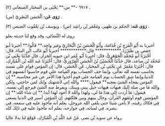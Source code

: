 ٦٩١٧ -** س:** يَحْيَى بن المختار الصنعاني (٢) .

**رَوَى عَن:** الْحَسَن البَصْرِيّ (س) .

**رَوَى عَنه:** الحكم بن طهير، ومَعْمَر بْن راشِد (س) ، ويوسف بْن يَعْقُوب الضبعي (٣) .

روى له النَّسَائي، وقد وقع لنا حديثه بعلو.

أخبرنا به أَبُو الْفَرَجِ بْنِ قُدَامَةَ، وأَبُو الْحَسَنِ بْنُ الْبُخَارِيّ وغير واحد،** قَالُوا:** أخبرنا أبو حفص بن طَبَرْزَذَ،************ قال:************ أخبرنا أَبُو غالب ابْن البناء، قال: أَخْبَرَنَا أبو مُحَمَّد الْجَوْهَرِيُّ، قال: أخبرنا أَبُو عُمَر ابن حيويه الخزاز، قال حَدَّثَنَا يَحْيَى بْن مُحَمَّد بْن صاعد، قال حَدَّثَنَا الْحُسَيْنُ بْنُ الْحَسَنِ الْمَرْوَزِيُّ، قال: أَخْبَرَنَا عَبد الله بْن الْمُبَارِكِ، قال: أَخْبَرَنَا مَعْمَرٌ عَنِ يَحْيَى بْن المختار، عَنِ الْحَسَن، قال: إن المؤمن قوام على نفسه يحاسب نفسه لله تعالى، وإنما خف الحساب يوم القيامة على قوم حاسبوا أنفسهم فِي الدنيا،وإنما شق الحساب يوم القيامة على قوم أخذوا هذا الأمر عن غير محاسبة.** إن المؤمن يفجأه الشئ يعجبه** فيقول:**** والله إني لأشتهيك وإنك لمن حاجتي، ولكن والله مَا من صلة إليك هيهات هيهات حيل بيني وبينك، ويفرط منه الشئ فيرجع إلى نفسه. فيقول: مَا أردت إلى هذا مَا لي، ولهذا والله لا أعود لهذا أبدا.** إن شاء الله:** إن المؤمنين قوم أوثقهم القرآن، وحال بينهم وبين هلكتهم. إن المؤمن أسير فِي الدنيا يسعى فِي فكاك رقبته، لا يأمن شيئا حتى يلقى الله عزوجل، يعلم أنه مأخوذ عليه فِي سمعه، فِي بصره، فِي لسانه، فِي جوارحه، يعلم أنه مأخوذ عليه فِي ذَلِكَ كله.

رواه عن سويد بْن نصر، عَنْ عَبد اللَّهِ بْنِ الْمُبَارَكِ، فَوَقَعَ لنا بدلا عاليا.
